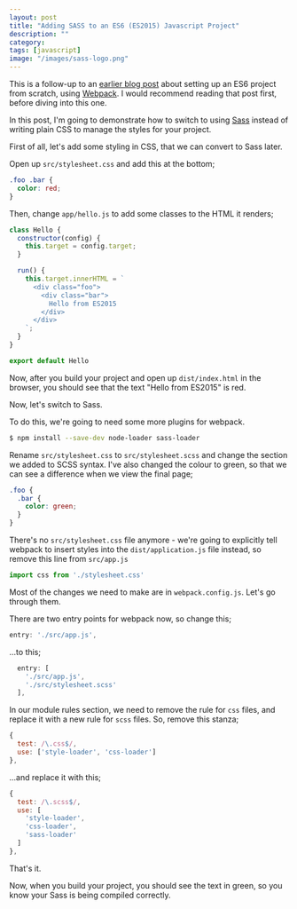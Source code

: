 ```yaml
---
layout: post
title: "Adding SASS to an ES6 (ES2015) Javascript Project"
description: ""
category:
tags: [javascript]
image: "/images/sass-logo.png"
---
```


This is a follow-up to an [earlier blog post][older-post] about setting up an ES6 project from scratch,
using [Webpack][webpack]. I would recommend reading that post first, before diving into this one.

In this post, I'm going to demonstrate how to switch to using [Sass][sass] instead of writing plain
CSS to manage the styles for your project.

First of all, let's add some styling in CSS, that we can convert to Sass later.

Open up `src/stylesheet.css` and add this at the bottom;

~~~css
.foo .bar {
  color: red;
}
~~~

Then, change `app/hello.js` to add some classes to the HTML it renders;

~~~javascript
class Hello {
  constructor(config) {
    this.target = config.target;
  }

  run() {
    this.target.innerHTML = `
      <div class="foo">
        <div class="bar">
          Hello from ES2015
        </div>
      </div>
    `;
  }
}

export default Hello
~~~

Now, after you build your project and open up `dist/index.html` in the browser, you should
see that the text "Hello from ES2015" is red.

Now, let's switch to Sass.

To do this, we're going to need some more plugins for webpack.

~~~bash
$ npm install --save-dev node-loader sass-loader
~~~

Rename `src/stylesheet.css` to `src/stylesheet.scss` and change the section we added to
SCSS syntax. I've also changed the colour to green, so that we can see a difference
when we view the final page;

~~~css
.foo {
  .bar {
    color: green;
  }
}
~~~

There's no `src/stylesheet.css` file anymore - we're going to explicitly tell webpack to
insert styles into the `dist/application.js` file instead, so remove this line from
`src/app.js`

~~~javascript
import css from './stylesheet.css'
~~~

Most of the changes we need to make are in `webpack.config.js`. Let's go through them.

There are two entry points for webpack now, so change this;

~~~javascript
entry: './src/app.js',
~~~

...to this;

~~~javascript
  entry: [
    './src/app.js',
    './src/stylesheet.scss'
  ],
~~~

In our module rules section, we need to remove the rule for `css` files, and
replace it with a new rule for `scss` files. So, remove this stanza;

~~~javascript
{
  test: /\.css$/,
  use: ['style-loader', 'css-loader']
},
~~~

...and replace it with this;

~~~javascript
{
  test: /\.scss$/,
  use: [
    'style-loader',
    'css-loader',
    'sass-loader'
  ]
},
~~~

That's it.

Now, when you build your project, you should see the text in green, so you know
your Sass is being compiled correctly.

[older-post]: https://digitalronin.github.io/2017/02/04/simple-es6-project.html
[webpack]: https://webpack.js.org
[sass]: http://sass-lang.com/
